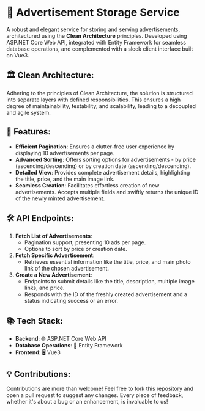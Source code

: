 # 📰 Advertisement Storage Service

A robust and elegant service for storing and serving advertisements, architectured using the **Clean Architecture** principles. Developed using ASP.NET Core Web API, integrated with Entity Framework for seamless database operations, and complemented with a sleek client interface built on Vue3.

## 🏛 Clean Architecture:

Adhering to the principles of Clean Architecture, the solution is structured into separate layers with defined responsibilities. This ensures a high degree of maintainability, testability, and scalability, leading to a decoupled and agile system.

## 🌟 Features:

- **Efficient Pagination**: Ensures a clutter-free user experience by displaying 10 advertisements per page.
- **Advanced Sorting**: Offers sorting options for advertisements - by price (ascending/descending) or by creation date (ascending/descending).
- **Detailed View**: Provides complete advertisement details, highlighting the title, price, and the main image link.
- **Seamless Creation**: Facilitates effortless creation of new advertisements. Accepts multiple fields and swiftly returns the unique ID of the newly minted advertisement.

## 🛠 API Endpoints:

1. **Fetch List of Advertisements**: 
   - Pagination support, presenting 10 ads per page.
   - Options to sort by price or creation date.
2. **Fetch Specific Advertisement**: 
   - Retrieves essential information like the title, price, and main photo link of the chosen advertisement.
3. **Create a New Advertisement**:
   - Endpoints to submit details like the title, description, multiple image links, and price.
   - Responds with the ID of the freshly created advertisement and a status indicating success or an error.

## 📚 Tech Stack:

- **Backend**: 🌐 ASP.NET Core Web API
- **Database Operations**: 💽 Entity Framework
- **Frontend**: 🖥 Vue3

## 💡 Contributions:

Contributions are more than welcome! Feel free to fork this repository and open a pull request to suggest any changes. Every piece of feedback, whether it's about a bug or an enhancement, is invaluable to us!

